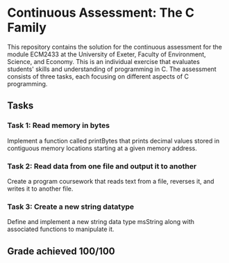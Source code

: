 # Continuous Assessment: The C Family

This repository contains the solution for the continuous assessment for the module ECM2433 at the University of Exeter, Faculty of Environment, Science, and Economy.
This is an individual exercise that evaluates students' skills and understanding of programming in C. The assessment consists of three tasks, each focusing on different aspects of C programming.

## Tasks
### Task 1: Read memory in bytes

Implement a function called printBytes that prints decimal values stored in contiguous memory locations starting at a given memory address.
### Task 2: Read data from one file and output it to another

Create a program coursework that reads text from a file, reverses it, and writes it to another file.
### Task 3: Create a new string datatype

Define and implement a new string data type msString along with associated functions to manipulate it.

## Grade achieved 100/100
